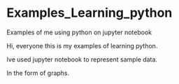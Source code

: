 # Examples_Learning_python
Examples of me using python on jupyter notebook 

Hi, everyone this is my examples of learning python. 

Ive used jupyter notebook to represent sample data. 

In the form of graphs.
